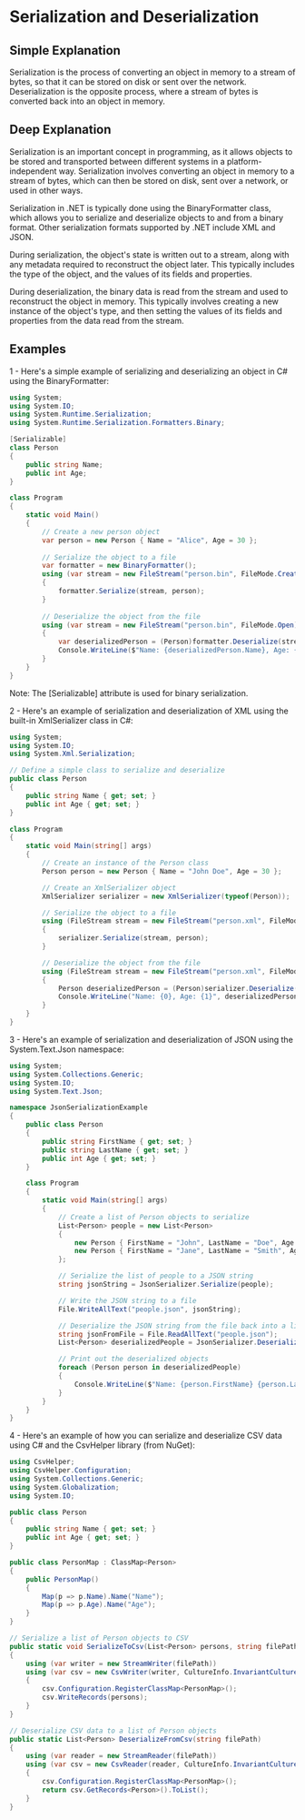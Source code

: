 # Serialization and Deserialization

## Simple Explanation

Serialization is the process of converting an object in memory to a stream of bytes, so that it can be stored on disk or sent over the network. Deserialization is the opposite process, where a stream of bytes is converted back into an object in memory.

## Deep Explanation

Serialization is an important concept in programming, as it allows objects to be stored and transported between different systems in a platform-independent way. Serialization involves converting an object in memory to a stream of bytes, which can then be stored on disk, sent over a network, or used in other ways.

Serialization in .NET is typically done using the BinaryFormatter class, which allows you to serialize and deserialize objects to and from a binary format. Other serialization formats supported by .NET include XML and JSON.

During serialization, the object's state is written out to a stream, along with any metadata required to reconstruct the object later. This typically includes the type of the object, and the values of its fields and properties.

During deserialization, the binary data is read from the stream and used to reconstruct the object in memory. This typically involves creating a new instance of the object's type, and then setting the values of its fields and properties from the data read from the stream.

## Examples

1 - Here's a simple example of serializing and deserializing an object in C# using the BinaryFormatter:

```C#
using System;
using System.IO;
using System.Runtime.Serialization;
using System.Runtime.Serialization.Formatters.Binary;

[Serializable]
class Person
{
    public string Name;
    public int Age;
}

class Program
{
    static void Main()
    {
        // Create a new person object
        var person = new Person { Name = "Alice", Age = 30 };
        
        // Serialize the object to a file
        var formatter = new BinaryFormatter();
        using (var stream = new FileStream("person.bin", FileMode.Create))
        {
            formatter.Serialize(stream, person);
        }
        
        // Deserialize the object from the file
        using (var stream = new FileStream("person.bin", FileMode.Open))
        {
            var deserializedPerson = (Person)formatter.Deserialize(stream);
            Console.WriteLine($"Name: {deserializedPerson.Name}, Age: {deserializedPerson.Age}");
        }
    }
}
```

Note: The [Serializable] attribute is used for binary serialization.

2 - Here's an example of serialization and deserialization of XML using the built-in XmlSerializer class in C#:

```C#
using System;
using System.IO;
using System.Xml.Serialization;

// Define a simple class to serialize and deserialize
public class Person
{
    public string Name { get; set; }
    public int Age { get; set; }
}

class Program
{
    static void Main(string[] args)
    {
        // Create an instance of the Person class
        Person person = new Person { Name = "John Doe", Age = 30 };

        // Create an XmlSerializer object
        XmlSerializer serializer = new XmlSerializer(typeof(Person));

        // Serialize the object to a file
        using (FileStream stream = new FileStream("person.xml", FileMode.Create))
        {
            serializer.Serialize(stream, person);
        }

        // Deserialize the object from the file
        using (FileStream stream = new FileStream("person.xml", FileMode.Open))
        {
            Person deserializedPerson = (Person)serializer.Deserialize(stream);
            Console.WriteLine("Name: {0}, Age: {1}", deserializedPerson.Name, deserializedPerson.Age);
        }
    }
}
```

3 - Here's an example of serialization and deserialization of JSON using the System.Text.Json namespace:

```C#
using System;
using System.Collections.Generic;
using System.IO;
using System.Text.Json;

namespace JsonSerializationExample
{
    public class Person
    {
        public string FirstName { get; set; }
        public string LastName { get; set; }
        public int Age { get; set; }
    }

    class Program
    {
        static void Main(string[] args)
        {
            // Create a list of Person objects to serialize
            List<Person> people = new List<Person>
            {
                new Person { FirstName = "John", LastName = "Doe", Age = 30 },
                new Person { FirstName = "Jane", LastName = "Smith", Age = 25 }
            };

            // Serialize the list of people to a JSON string
            string jsonString = JsonSerializer.Serialize(people);

            // Write the JSON string to a file
            File.WriteAllText("people.json", jsonString);

            // Deserialize the JSON string from the file back into a list of Person objects
            string jsonFromFile = File.ReadAllText("people.json");
            List<Person> deserializedPeople = JsonSerializer.Deserialize<List<Person>>(jsonFromFile);

            // Print out the deserialized objects
            foreach (Person person in deserializedPeople)
            {
                Console.WriteLine($"Name: {person.FirstName} {person.LastName}, Age: {person.Age}");
            }
        }
    }
}
```

4 - Here's an example of how you can serialize and deserialize CSV data using C# and the CsvHelper library (from NuGet):

```C#
using CsvHelper;
using CsvHelper.Configuration;
using System.Collections.Generic;
using System.Globalization;
using System.IO;

public class Person
{
    public string Name { get; set; }
    public int Age { get; set; }
}

public class PersonMap : ClassMap<Person>
{
    public PersonMap()
    {
        Map(p => p.Name).Name("Name");
        Map(p => p.Age).Name("Age");
    }
}

// Serialize a list of Person objects to CSV
public static void SerializeToCsv(List<Person> persons, string filePath)
{
    using (var writer = new StreamWriter(filePath))
    using (var csv = new CsvWriter(writer, CultureInfo.InvariantCulture))
    {
        csv.Configuration.RegisterClassMap<PersonMap>();
        csv.WriteRecords(persons);
    }
}

// Deserialize CSV data to a list of Person objects
public static List<Person> DeserializeFromCsv(string filePath)
{
    using (var reader = new StreamReader(filePath))
    using (var csv = new CsvReader(reader, CultureInfo.InvariantCulture))
    {
        csv.Configuration.RegisterClassMap<PersonMap>();
        return csv.GetRecords<Person>().ToList();
    }
}
```